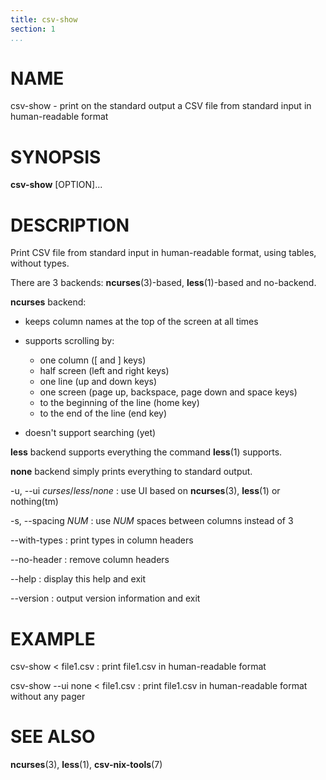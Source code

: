 ```yaml
---
title: csv-show
section: 1
...
```


# NAME #

csv-show - print on the standard output a CSV file from standard input in human-readable format

# SYNOPSIS #

**csv-show** [OPTION]...

# DESCRIPTION #

Print CSV file from standard input in human-readable format, using tables, without types.

There are 3 backends: **ncurses**(3)-based, **less**(1)-based and no-backend.

**ncurses** backend:

- keeps column names at the top of the screen at all times

- supports scrolling by:
    - one column ([ and ] keys)
    - half screen (left and right keys)
    - one line (up and down keys)
    - one screen (page up, backspace, page down and space keys)
    - to the beginning of the line (home key)
    - to the end of the line (end key)

- doesn't support searching (yet)

**less** backend supports everything the command **less**(1) supports.

**none** backend simply prints everything to standard output.

-u, --ui *curses*/*less*/*none*
:   use UI based on **ncurses**(3), **less**(1) or nothing(tm)

-s, --spacing *NUM*
:   use *NUM* spaces between columns instead of 3

--with-types
:   print types in column headers

--no-header
:   remove column headers

--help
:   display this help and exit

--version
:   output version information and exit

# EXAMPLE #

csv-show < file1.csv
:   print file1.csv in human-readable format

csv-show --ui none < file1.csv
:   print file1.csv in human-readable format without any pager

# SEE ALSO #

**ncurses**(3), **less**(1), **csv-nix-tools**(7)
